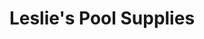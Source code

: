 ---
title: "Leslie's Pool Supplies"
url: /gilbert/leslies-pool-supplies-south-val-vista-drive/
shop: Pool
---